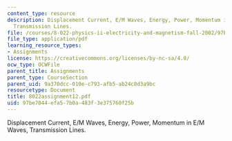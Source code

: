 ```yaml
---
content_type: resource
description: Displacement Current, E/M Waves, Energy, Power, Momentum in E/M Waves,
  Transmission Lines.
file: /courses/8-022-physics-ii-electricity-and-magnetism-fall-2002/97be7044efa57b0a483f3e375760f25b_8022assignment12.pdf
file_type: application/pdf
learning_resource_types:
- Assignments
license: https://creativecommons.org/licenses/by-nc-sa/4.0/
ocw_type: OCWFile
parent_title: Assignments
parent_type: CourseSection
parent_uid: 9a370dcc-010e-c793-afb5-ab24c8d3a9bc
resourcetype: Document
title: 8022assignment12.pdf
uid: 97be7044-efa5-7b0a-483f-3e375760f25b
---
```

Displacement Current, E/M Waves, Energy, Power, Momentum in E/M Waves, Transmission Lines.